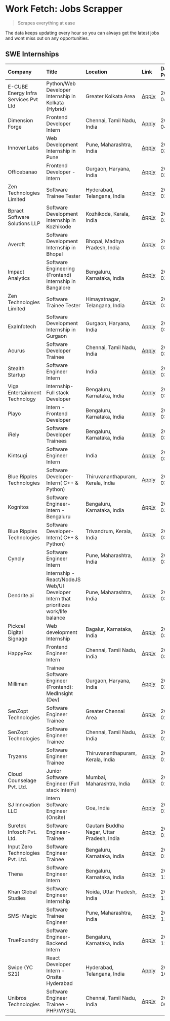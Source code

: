 # Work Fetch: Jobs Scrapper
> Scrapes everything at ease

The data keeps updating every hour so you can always get the latest jobs and wont miss out on any opportunities.

## SWE Internships
<!--START_SECTION:workfetch-->
| Company                              | Title                                                                                | Location                                  | Link                                                                                                                                                                                                                                                                                              | Date Posted   |
|:-------------------------------------|:-------------------------------------------------------------------------------------|:------------------------------------------|:--------------------------------------------------------------------------------------------------------------------------------------------------------------------------------------------------------------------------------------------------------------------------------------------------|:--------------|
| E-CUBE Energy Infra Services Pvt Ltd | Python/Web Developer Internship in Kolkata (Hybrid)                                  | Greater Kolkata Area                      | [Apply](https://in.linkedin.com/jobs/view/python-web-developer-internship-in-kolkata-hybrid-at-e-cube-energy-infra-services-pvt-ltd-3882160442?position=33&pageNum=0&refId=rLFxlbXfJbduV3qZNcc6vw%3D%3D&trackingId=sw8oxlBE%2F%2Fha4BxQigFimA%3D%3D&trk=public_jobs_jserp-result_search-card)     | 2024-04-02    |
| Dimension Forge                      | Frontend Developer Intern                                                            | Chennai, Tamil Nadu, India                | [Apply](https://in.linkedin.com/jobs/view/frontend-developer-intern-at-dimension-forge-3880035903?position=48&pageNum=0&refId=rLFxlbXfJbduV3qZNcc6vw%3D%3D&trackingId=XZgbIIaZiDqRyvsUbaf9AA%3D%3D&trk=public_jobs_jserp-result_search-card)                                                      | 2024-04-01    |
| Innover Labs                         | Web Development Internship in Pune                                                   | Pune, Maharashtra, India                  | [Apply](https://in.linkedin.com/jobs/view/web-development-internship-in-pune-at-innover-labs-3875494237?position=10&pageNum=0&refId=rLFxlbXfJbduV3qZNcc6vw%3D%3D&trackingId=lycei15FVnVLedqeM6PfBg%3D%3D&trk=public_jobs_jserp-result_search-card)                                                | 2024-03-28    |
| Officebanao                          | Frontend Developer - Intern                                                          | Gurgaon, Haryana, India                   | [Apply](https://in.linkedin.com/jobs/view/frontend-developer-intern-at-officebanao-3871265915?position=15&pageNum=0&refId=rLFxlbXfJbduV3qZNcc6vw%3D%3D&trackingId=alPhqE0%2F2BB7P9wxvY3OCg%3D%3D&trk=public_jobs_jserp-result_search-card)                                                        | 2024-03-28    |
| Zen Technologies Limited             | Software Trainee Tester                                                              | Hyderabad, Telangana, India               | [Apply](https://in.linkedin.com/jobs/view/software-trainee-tester-at-zen-technologies-limited-3872036112?position=14&pageNum=0&refId=rLFxlbXfJbduV3qZNcc6vw%3D%3D&trackingId=LKX4bHu3YHay6rQpnFYNKw%3D%3D&trk=public_jobs_jserp-result_search-card)                                               | 2024-03-27    |
| Bpract Software Solutions LLP        | Software Development Internship in Kozhikode                                         | Kozhikode, Kerala, India                  | [Apply](https://in.linkedin.com/jobs/view/software-development-internship-in-kozhikode-at-bpract-software-solutions-llp-3874054300?position=23&pageNum=0&refId=rLFxlbXfJbduV3qZNcc6vw%3D%3D&trackingId=Xvtd%2BjbX60HuBkbDr53JcA%3D%3D&trk=public_jobs_jserp-result_search-card)                   | 2024-03-27    |
| Averoft                              | Software Development Internship in Bhopal                                            | Bhopal, Madhya Pradesh, India             | [Apply](https://in.linkedin.com/jobs/view/software-development-internship-in-bhopal-at-averoft-3874051550?position=54&pageNum=0&refId=rLFxlbXfJbduV3qZNcc6vw%3D%3D&trackingId=7KVfmyC6mdXo86UwUdn4TQ%3D%3D&trk=public_jobs_jserp-result_search-card)                                              | 2024-03-27    |
| Impact Analytics                     | Software Engineering (Frontend) Internship in Bangalore                              | Bengaluru, Karnataka, India               | [Apply](https://in.linkedin.com/jobs/view/software-engineering-frontend-internship-in-bangalore-at-impact-analytics-3872535077?position=5&pageNum=0&refId=rLFxlbXfJbduV3qZNcc6vw%3D%3D&trackingId=RW%2BtLRVtwpxYxq3Ok5%2B5Nw%3D%3D&trk=public_jobs_jserp-result_search-card)                      | 2024-03-26    |
| Zen Technologies Limited             | Software Trainee Tester                                                              | Himayatnagar, Telangana, India            | [Apply](https://in.linkedin.com/jobs/view/software-trainee-tester-at-zen-technologies-limited-3872100214?position=12&pageNum=0&refId=rLFxlbXfJbduV3qZNcc6vw%3D%3D&trackingId=6CaNAyPi%2FVXRYESuZCzeCQ%3D%3D&trk=public_jobs_jserp-result_search-card)                                             | 2024-03-26    |
| ExaInfotech                          | Software Development Internship in Gurgaon                                           | Gurgaon, Haryana, India                   | [Apply](https://in.linkedin.com/jobs/view/software-development-internship-in-gurgaon-at-exainfotech-3872534185?position=19&pageNum=0&refId=rLFxlbXfJbduV3qZNcc6vw%3D%3D&trackingId=oYD3BPGGNfqTYD8%2BbOgVlQ%3D%3D&trk=public_jobs_jserp-result_search-card)                                       | 2024-03-26    |
| Acurus                               | Software Developer Trainee                                                           | Chennai, Tamil Nadu, India                | [Apply](https://in.linkedin.com/jobs/view/software-developer-trainee-at-acurus-3871400616?position=25&pageNum=0&refId=rLFxlbXfJbduV3qZNcc6vw%3D%3D&trackingId=Tz7yMEef8ST80ufefKliPg%3D%3D&trk=public_jobs_jserp-result_search-card)                                                              | 2024-03-26    |
| Stealth Startup                      | Software Engineer Intern                                                             | India                                     | [Apply](https://in.linkedin.com/jobs/view/software-engineer-intern-at-stealth-startup-3868406943?position=53&pageNum=0&refId=rLFxlbXfJbduV3qZNcc6vw%3D%3D&trackingId=uBkYVP5i0pg0RBOiysno2w%3D%3D&trk=public_jobs_jserp-result_search-card)                                                       | 2024-03-26    |
| Viga Entertainment Technology        | Internship-Full stack Developer                                                      | Bengaluru, Karnataka, India               | [Apply](https://in.linkedin.com/jobs/view/internship-full-stack-developer-at-viga-entertainment-technology-3870669789?position=34&pageNum=0&refId=rLFxlbXfJbduV3qZNcc6vw%3D%3D&trackingId=ww9dgyXnt4YlbGzGamcUkQ%3D%3D&trk=public_jobs_jserp-result_search-card)                                  | 2024-03-25    |
| Playo                                | Intern - Frontend Developer                                                          | Bengaluru, Karnataka, India               | [Apply](https://in.linkedin.com/jobs/view/intern-frontend-developer-at-playo-3864131172?position=7&pageNum=0&refId=rLFxlbXfJbduV3qZNcc6vw%3D%3D&trackingId=9yWmoRdqrTYTKKOWJaVBvw%3D%3D&trk=public_jobs_jserp-result_search-card)                                                                 | 2024-03-22    |
| iRely                                | Software Developer Trainees                                                          | Bengaluru, Karnataka, India               | [Apply](https://in.linkedin.com/jobs/view/software-developer-trainees-at-irely-3860566039?position=3&pageNum=0&refId=rLFxlbXfJbduV3qZNcc6vw%3D%3D&trackingId=FCEMNUSgta829qxJEkmJ5Q%3D%3D&trk=public_jobs_jserp-result_search-card)                                                               | 2024-03-18    |
| Kintsugi                             | Software Engineer Intern                                                             | India                                     | [Apply](https://in.linkedin.com/jobs/view/software-engineer-intern-at-kintsugi-3857074071?position=40&pageNum=0&refId=rLFxlbXfJbduV3qZNcc6vw%3D%3D&trackingId=VXFnjm7gLSdRRKLNXZSJhQ%3D%3D&trk=public_jobs_jserp-result_search-card)                                                              | 2024-03-16    |
| Blue Ripples Technologies            | Software Developer- Intern( C++ & Python)                                            | Thiruvananthapuram, Kerala, India         | [Apply](https://in.linkedin.com/jobs/view/software-developer-intern-c%2B%2B-python-at-blue-ripples-technologies-3855594494?position=21&pageNum=0&refId=rLFxlbXfJbduV3qZNcc6vw%3D%3D&trackingId=0M3SjTi%2FlfaR224tysexMg%3D%3D&trk=public_jobs_jserp-result_search-card)                           | 2024-03-14    |
| Kognitos                             | Software Engineer-Intern -Bengaluru                                                  | Bengaluru, Karnataka, India               | [Apply](https://in.linkedin.com/jobs/view/software-engineer-intern-bengaluru-at-kognitos-3855361239?position=9&pageNum=0&refId=rLFxlbXfJbduV3qZNcc6vw%3D%3D&trackingId=mTACL3d7Mxz4ev88vaUxnQ%3D%3D&trk=public_jobs_jserp-result_search-card)                                                     | 2024-03-13    |
| Blue Ripples Technologies            | Software Developer- Intern( C++  & Python)                                           | Trivandrum, Kerala, India                 | [Apply](https://in.linkedin.com/jobs/view/software-developer-intern-c%2B%2B-python-at-blue-ripples-technologies-3856150730?position=20&pageNum=0&refId=rLFxlbXfJbduV3qZNcc6vw%3D%3D&trackingId=DLiNXSY7luxbQby5ADiOvg%3D%3D&trk=public_jobs_jserp-result_search-card)                             | 2024-03-13    |
| Cyncly                               | Software Engineer Intern                                                             | Pune, Maharashtra, India                  | [Apply](https://in.linkedin.com/jobs/view/software-engineer-intern-at-cyncly-3853990178?position=22&pageNum=0&refId=rLFxlbXfJbduV3qZNcc6vw%3D%3D&trackingId=1XO%2Bw0uSZ1OawTacUiuUuw%3D%3D&trk=public_jobs_jserp-result_search-card)                                                              | 2024-03-13    |
| Dendrite.ai                          | Internship - React/NodeJS Web/UI Developer Intern that prioritizes work/life balance | Pune, Maharashtra, India                  | [Apply](https://in.linkedin.com/jobs/view/internship-react-nodejs-web-ui-developer-intern-that-prioritizes-work-life-balance-at-dendrite-ai-3853583200?position=41&pageNum=0&refId=rLFxlbXfJbduV3qZNcc6vw%3D%3D&trackingId=c1qFWQrOzE4KcyYKPm5mlw%3D%3D&trk=public_jobs_jserp-result_search-card) | 2024-03-12    |
| Pickcel Digital Signage              | Web development Internship                                                           | Bagalur, Karnataka, India                 | [Apply](https://in.linkedin.com/jobs/view/web-development-internship-at-pickcel-digital-signage-3849506118?position=60&pageNum=0&refId=rLFxlbXfJbduV3qZNcc6vw%3D%3D&trackingId=tDvDXxrEdjHnpldpVxHbzw%3D%3D&trk=public_jobs_jserp-result_search-card)                                             | 2024-03-08    |
| HappyFox                             | Frontend Engineer Intern                                                             | Chennai, Tamil Nadu, India                | [Apply](https://in.linkedin.com/jobs/view/frontend-engineer-intern-at-happyfox-3848357951?position=52&pageNum=0&refId=rLFxlbXfJbduV3qZNcc6vw%3D%3D&trackingId=T7tpaF9n8y5ykJau4NgYxg%3D%3D&trk=public_jobs_jserp-result_search-card)                                                              | 2024-03-07    |
| Milliman                             | Trainee Software Engineer (Frontend): MedInsight (Dev)                               | Gurgaon, Haryana, India                   | [Apply](https://in.linkedin.com/jobs/view/trainee-software-engineer-frontend-medinsight-dev-at-milliman-3792874280?position=13&pageNum=0&refId=rLFxlbXfJbduV3qZNcc6vw%3D%3D&trackingId=hgu38xIUEoV8YPn6Fd7reQ%3D%3D&trk=public_jobs_jserp-result_search-card)                                     | 2024-03-01    |
| SenZopt Technologies                 | Software Engineer Trainee                                                            | Greater Chennai Area                      | [Apply](https://in.linkedin.com/jobs/view/software-engineer-trainee-at-senzopt-technologies-3827688781?position=42&pageNum=0&refId=rLFxlbXfJbduV3qZNcc6vw%3D%3D&trackingId=R5H8eraqgyD1IRB17FQNsg%3D%3D&trk=public_jobs_jserp-result_search-card)                                                 | 2024-02-12    |
| SenZopt Technologies                 | Software Engineer Trainee                                                            | Chennai, Tamil Nadu, India                | [Apply](https://in.linkedin.com/jobs/view/software-engineer-trainee-at-senzopt-technologies-3827686880?position=57&pageNum=0&refId=rLFxlbXfJbduV3qZNcc6vw%3D%3D&trackingId=G0pJNcBaBXTKak1Y5edP4Q%3D%3D&trk=public_jobs_jserp-result_search-card)                                                 | 2024-02-12    |
| Tryzens                              | Software Engineer Trainee                                                            | Thiruvananthapuram, Kerala, India         | [Apply](https://in.linkedin.com/jobs/view/software-engineer-trainee-at-tryzens-3809363491?position=43&pageNum=0&refId=rLFxlbXfJbduV3qZNcc6vw%3D%3D&trackingId=haA%2BxD9cp9qO2jpTynFgyQ%3D%3D&trk=public_jobs_jserp-result_search-card)                                                            | 2024-01-18    |
| Cloud Counselage Pvt. Ltd.           | Junior Software Engineer (Full stack Intern)                                         | Mumbai, Maharashtra, India                | [Apply](https://in.linkedin.com/jobs/view/junior-software-engineer-full-stack-intern-at-cloud-counselage-pvt-ltd-3803132814?position=31&pageNum=0&refId=rLFxlbXfJbduV3qZNcc6vw%3D%3D&trackingId=YP%2FgK8bg%2BSGBee%2B0n%2BIZeg%3D%3D&trk=public_jobs_jserp-result_search-card)                    | 2024-01-11    |
| SJ Innovation LLC                    | Intern Software Engineer (Onsite)                                                    | Goa, India                                | [Apply](https://in.linkedin.com/jobs/view/intern-software-engineer-onsite-at-sj-innovation-llc-3799959011?position=51&pageNum=0&refId=rLFxlbXfJbduV3qZNcc6vw%3D%3D&trackingId=7qUPCYhhXx83aE1Bv6Qabg%3D%3D&trk=public_jobs_jserp-result_search-card)                                              | 2024-01-11    |
| Suretek Infosoft Pvt. Ltd.           | Software Engineer-Trainee                                                            | Gautam Buddha Nagar, Uttar Pradesh, India | [Apply](https://in.linkedin.com/jobs/view/software-engineer-trainee-at-suretek-infosoft-pvt-ltd-3800934643?position=28&pageNum=0&refId=rLFxlbXfJbduV3qZNcc6vw%3D%3D&trackingId=NUXDEiVLU7DBt%2BpsTkdJIw%3D%3D&trk=public_jobs_jserp-result_search-card)                                           | 2024-01-09    |
| Input Zero Technologies Pvt. Ltd.    | Software Engineer Trainee                                                            | Bengaluru, Karnataka, India               | [Apply](https://in.linkedin.com/jobs/view/software-engineer-trainee-at-input-zero-technologies-pvt-ltd-3800927643?position=37&pageNum=0&refId=rLFxlbXfJbduV3qZNcc6vw%3D%3D&trackingId=IfhBX%2FxW12NqYpKMN1X8Vw%3D%3D&trk=public_jobs_jserp-result_search-card)                                    | 2024-01-09    |
| Thena                                | Software Engineer Intern                                                             | Bengaluru, Karnataka, India               | [Apply](https://in.linkedin.com/jobs/view/software-engineer-intern-at-thena-3778731751?position=24&pageNum=0&refId=rLFxlbXfJbduV3qZNcc6vw%3D%3D&trackingId=xJO3CYdHSdEuxdZkWx8Eng%3D%3D&trk=public_jobs_jserp-result_search-card)                                                                 | 2023-12-05    |
| Khan Global Studies                  | Software Engineer Internship                                                         | Noida, Uttar Pradesh, India               | [Apply](https://in.linkedin.com/jobs/view/software-engineer-internship-at-khan-global-studies-3766942197?position=59&pageNum=0&refId=rLFxlbXfJbduV3qZNcc6vw%3D%3D&trackingId=JheZhfcBlokjpfFLdw0nnA%3D%3D&trk=public_jobs_jserp-result_search-card)                                               | 2023-11-27    |
| SMS-Magic                            | Software Trainee Engineer                                                            | Pune, Maharashtra, India                  | [Apply](https://in.linkedin.com/jobs/view/software-trainee-engineer-at-sms-magic-3761409781?position=36&pageNum=0&refId=rLFxlbXfJbduV3qZNcc6vw%3D%3D&trackingId=syyuJVG2lKbefw6RHwq1BA%3D%3D&trk=public_jobs_jserp-result_search-card)                                                            | 2023-11-16    |
| TrueFoundry                          | Software Engineer-Backend Intern                                                     | Bengaluru, Karnataka, India               | [Apply](https://in.linkedin.com/jobs/view/software-engineer-backend-intern-at-truefoundry-3779508170?position=38&pageNum=0&refId=rLFxlbXfJbduV3qZNcc6vw%3D%3D&trackingId=rmFSF%2FIoCdi8VDJkzy40pg%3D%3D&trk=public_jobs_jserp-result_search-card)                                                 | 2023-11-10    |
| Swipe (YC S21)                       | React Developer Intern - Onsite Hyderabad                                            | Hyderabad, Telangana, India               | [Apply](https://in.linkedin.com/jobs/view/react-developer-intern-onsite-hyderabad-at-swipe-yc-s21-3737600089?position=46&pageNum=0&refId=rLFxlbXfJbduV3qZNcc6vw%3D%3D&trackingId=HPV2ZiNOXrrsHI9%2FvvEVJQ%3D%3D&trk=public_jobs_jserp-result_search-card)                                         | 2023-10-13    |
| Unibros Technologies                 | Software Engineer Trainee - PHP/MYSQL                                                | Chennai, Tamil Nadu, India                | [Apply](https://in.linkedin.com/jobs/view/software-engineer-trainee-php-mysql-at-unibros-technologies-3656599241?position=44&pageNum=0&refId=rLFxlbXfJbduV3qZNcc6vw%3D%3D&trackingId=pGWc4JQBtRAhwl7%2BZRlQXw%3D%3D&trk=public_jobs_jserp-result_search-card)                                     | 2023-06-12    |
<!--END_SECTION:workfetch-->
